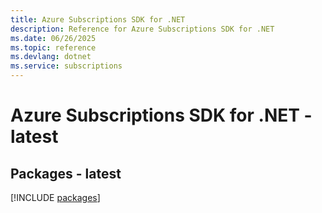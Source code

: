 ```yaml
---
title: Azure Subscriptions SDK for .NET
description: Reference for Azure Subscriptions SDK for .NET
ms.date: 06/26/2025
ms.topic: reference
ms.devlang: dotnet
ms.service: subscriptions
---
```

# Azure Subscriptions SDK for .NET - latest
## Packages - latest
[!INCLUDE [packages](subscriptions-index.md)]